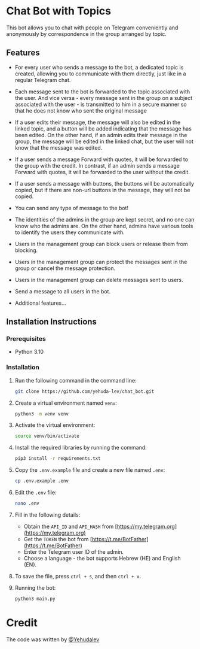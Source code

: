 # Chat Bot with Topics


This bot allows you to chat with people on Telegram conveniently 
and anonymously by correspondence in the group arranged by topic.


## Features

- For every user who sends a message to the bot, a dedicated topic is created, allowing you to communicate with them directly, just like in a regular Telegram chat.

- Each message sent to the bot is forwarded to the topic associated with the user. And vice versa - every message sent in the group on a subject associated with the user - is transmitted to him in a secure manner so that he does not know who sent the original message

- If a user edits their message, the message will also be edited in the linked topic, and a button will be added indicating that the message has been edited. On the other hand, if an admin edits their message in the group, the message will be edited in the linked chat, but the user will not know that the message was edited.

- If a user sends a message Forward with quotes, it will be forwarded to the group with the credit. In contrast, if an admin sends a message Forward with quotes, it will be forwarded to the user without the credit.

- If a user sends a message with buttons, the buttons will be automatically copied, but if there are non-url buttons in the message, they will not be copied.

- You can send any type of message to the bot!

- The identities of the admins in the group are kept secret, and no one can know who the admins are. On the other hand, admins have various tools to identify the users they communicate with.

- Users in the management group can block users or release them from blocking.

- Users in the management group can protect the messages sent in the group or cancel the message protection.

- Users in the management group can delete messages sent to users.

- Send a message to all users in the bot.

- Additional features...

## Installation Instructions

### Prerequisites

- Python 3.10

### Installation

1. Run the following command in the command line:

   ```bash
   git clone https://github.com/yehuda-lev/chat_bot.git
   
2. Create a virtual environment named `venv`:
   ```bash
   python3 -m venv venv
   
3. Activate the virtual environment:

   ```bash
   source venv/bin/activate
   
4. Install the required libraries by running the command:

   ```bash
   pip3 install -r requirements.txt

5. Copy the `.env.example` file and create a new file named `.env`:

   ```bash
   cp .env.example .env

6. Edit the `.env` file:

   ```bash
   nano .env
   
7. Fill in the following details:

   - Obtain the `API_ID` and `API_HASH` from [https://my.telegram.org](https://my.telegram.org)
   - Get the `TOKEN` the bot from [https://t.me/BotFather](https://t.me/BotFather)
   - Enter the Telegram user ID of the admin.
   - Choose a language - the bot supports Hebrew (HE) and English (EN).

8. To save the file, press `ctrl + s`, and then `ctrl + x`.

9. Running the bot:

   ```bash
   python3 main.py

# Credit
The code was written by [@Yehudalev](https://t.me/Yehudalev)
